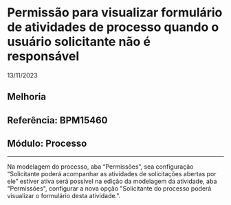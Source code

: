 # Permissão para visualizar formulário de atividades de processo quando o usuário solicitante não é responsável
13/11/2023
## Melhoria
## Referência: BPM15460
## Módulo: Processo
***

Na modelagem do processo, aba “Permissões”, sea configuração “Solicitante poderá acompanhar as atividades de solicitações abertas por ele” estiver ativa será possível na edição da modelagem da atividade, aba "Permissões", configurar a nova opção "Solicitante do processo poderá visualizar o formulário desta atividade.".

